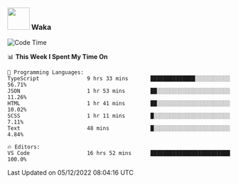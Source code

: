 ### <img src="https://media.giphy.com/media/VgCDAzcKvsR6OM0uWg/giphy.gif" width="50"> Waka

  <!--START_SECTION:waka-->
![Code Time](http://img.shields.io/badge/Code%20Time-1%2C136%20hrs%2014%20mins-blue)

📊 **This Week I Spent My Time On** 

```text
💬 Programming Languages: 
TypeScript               9 hrs 33 mins       ██████████████░░░░░░░░░░░   56.71% 
JSON                     1 hr 53 mins        ██░░░░░░░░░░░░░░░░░░░░░░░   11.26% 
HTML                     1 hr 41 mins        ██░░░░░░░░░░░░░░░░░░░░░░░   10.02% 
SCSS                     1 hr 11 mins        █░░░░░░░░░░░░░░░░░░░░░░░░   7.11% 
Text                     48 mins             █░░░░░░░░░░░░░░░░░░░░░░░░   4.84%

🔥 Editors: 
VS Code                  16 hrs 52 mins      █████████████████████████   100.0%

```


 Last Updated on 05/12/2022 08:04:16 UTC
<!--END_SECTION:waka-->
